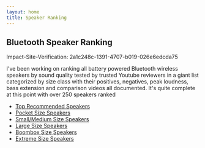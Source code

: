 ```yaml
---
layout: home
title: Speaker Ranking
---
```


## Bluetooth Speaker Ranking

Impact-Site-Verification: 2a1c248c-1391-4707-b019-026e6edcda75

I've been working on ranking all battery powered Bluetooth wireless speakers by sound quality tested by trusted Youtube reviewers in a giant list categorized by size class with their positives, negatives, peak loudness, bass extension and comparison videos all documented. It's quite complete at this point with over 250 speakers ranked

- [Top Recommended Speakers](top-recommended/)
- [Pocket Size Speakers](pocket-size/)
- [Small/Medium Size Speakers](small-medium-size/)
- [Large Size Speakers](large-size/)
- [Boombox Size Speakers](boombox-size/)
- [Extreme Size Speakers](extreme-size/)

